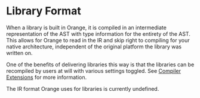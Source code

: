 # Library Format

When a library is built in Orange, it is compiled in an intermediate representation of the AST with type information for the entirety of the AST. This allows for Orange to read in the IR and skip right to compiling for your native architecture, independent of the original platform the library was written on.

One of the benefits of delivering libraries this way is that the libraries can be recompiled by users at will with various settings toggled. See [Compiler Extensions](extensions.md) for more information.

The IR format Orange uses for libraries is currently undefined.
